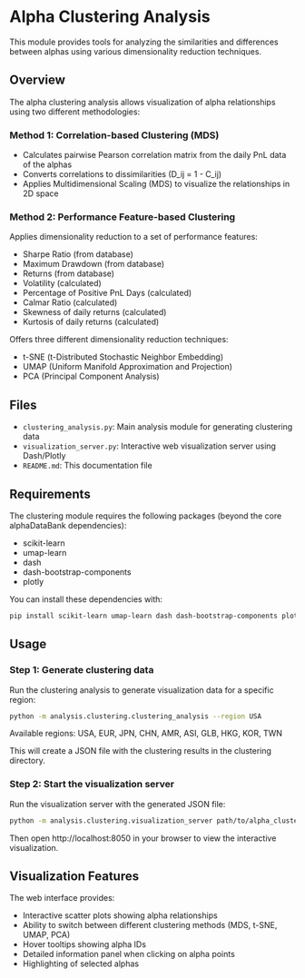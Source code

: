 # Alpha Clustering Analysis

This module provides tools for analyzing the similarities and differences between alphas using various dimensionality reduction techniques.

## Overview

The alpha clustering analysis allows visualization of alpha relationships using two different methodologies:

### Method 1: Correlation-based Clustering (MDS)
- Calculates pairwise Pearson correlation matrix from the daily PnL data of the alphas
- Converts correlations to dissimilarities (D_ij = 1 - C_ij)
- Applies Multidimensional Scaling (MDS) to visualize the relationships in 2D space

### Method 2: Performance Feature-based Clustering
Applies dimensionality reduction to a set of performance features:
- Sharpe Ratio (from database)
- Maximum Drawdown (from database)
- Returns (from database)
- Volatility (calculated)
- Percentage of Positive PnL Days (calculated)
- Calmar Ratio (calculated)
- Skewness of daily returns (calculated)
- Kurtosis of daily returns (calculated)

Offers three different dimensionality reduction techniques:
- t-SNE (t-Distributed Stochastic Neighbor Embedding)
- UMAP (Uniform Manifold Approximation and Projection)
- PCA (Principal Component Analysis)

## Files

- `clustering_analysis.py`: Main analysis module for generating clustering data
- `visualization_server.py`: Interactive web visualization server using Dash/Plotly
- `README.md`: This documentation file

## Requirements

The clustering module requires the following packages (beyond the core alphaDataBank dependencies):
- scikit-learn
- umap-learn
- dash
- dash-bootstrap-components
- plotly

You can install these dependencies with:

```bash
pip install scikit-learn umap-learn dash dash-bootstrap-components plotly
```

## Usage

### Step 1: Generate clustering data

Run the clustering analysis to generate visualization data for a specific region:

```bash
python -m analysis.clustering.clustering_analysis --region USA
```

Available regions: USA, EUR, JPN, CHN, AMR, ASI, GLB, HKG, KOR, TWN

This will create a JSON file with the clustering results in the clustering directory.

### Step 2: Start the visualization server

Run the visualization server with the generated JSON file:

```bash
python -m analysis.clustering.visualization_server path/to/alpha_clustering_USA_timestamp.json
```

Then open http://localhost:8050 in your browser to view the interactive visualization.

## Visualization Features

The web interface provides:
- Interactive scatter plots showing alpha relationships
- Ability to switch between different clustering methods (MDS, t-SNE, UMAP, PCA)
- Hover tooltips showing alpha IDs
- Detailed information panel when clicking on alpha points
- Highlighting of selected alphas
